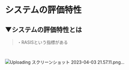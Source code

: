 # システムの評価特性

## ▼システムの評価特性とは
>・RASISという指標がある<br>
<br>

![Uploading スクリーンショット 2023-04-03 21.57.11.png…]()<br>
<br>
